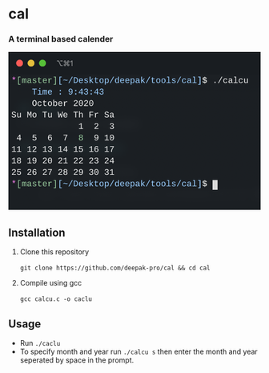 # cal
### A terminal based calender

![Screenshot](https://github.com/deepak-pro/cal/blob/master/screenshot.png?raw=true)

## Installation

1. Clone this repository
 	
 	`git clone https://github.com/deepak-pro/cal && cd cal`
 
1. Compile using gcc

	`gcc calcu.c -o caclu`


## Usage 

*  Run `./caclu`  
*  To specify month and year run `./calcu s` then enter the month and year seperated by space in the prompt.